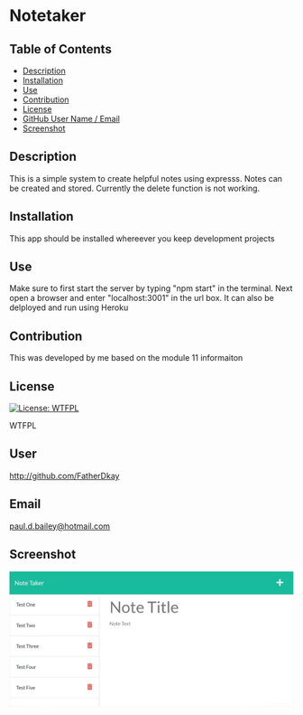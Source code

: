# Notetaker
## Table of Contents
* [Description](#description)
* [Installation](#installation)
* [Use](#use)
* [Contribution](#contribution)
* [License](#license)
* [GitHub User Name / Email](#user)
* [Screenshot](#screenshot)

## Description
This is a simple system to create helpful notes using expresss.  Notes can be created and stored.  Currently the delete function is not working.

## Installation
This app should be installed whereever you keep development projects

## Use
Make sure to first start the server by typing "npm start" in the terminal.  Next open a browser and enter "localhost:3001" in the url box.  It can also be delployed and run using Heroku

## Contribution
This was developed by me based on the module 11 informaiton

## License
[![License: WTFPL](https://img.shields.io/badge/License-WTFPL-brightgreen.svg)](http://www.wtfpl.net/about/)

WTFPL

## User
http://github.com/FatherDkay

## Email
paul.d.bailey@hotmail.com

## Screenshot
![ScreenShot](/public/assets/NoteTakerScreenShot.jpg "Screen Shot of Notetaker")
